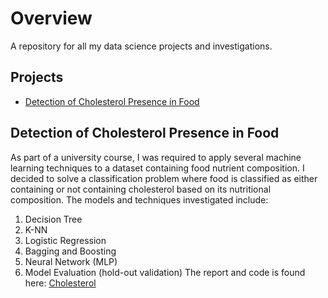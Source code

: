 # Overview
A repository for all my data science projects and investigations. 

## Projects

- [Detection of Cholesterol Presence in Food](#detection-of-cholesterol-presence-in-food)


##  Detection of Cholesterol Presence in Food
As part of a university course, I was required to apply several machine learning techniques to a dataset containing food nutrient composition. I decided to solve a classification problem where food is classified as either containing or not containing cholesterol based on its nutritional composition. The models and techniques investigated include:
1. Decision Tree
2. K-NN
3. Logistic Regression
4. Bagging and Boosting
5. Neural Network (MLP)
6. Model Evaluation (hold-out validation)
The report and code is found here: [Cholesterol](/Cholesterol)